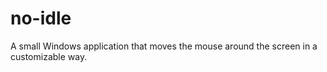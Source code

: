 # no-idle
A small Windows application that moves the mouse around the screen in a customizable way.
